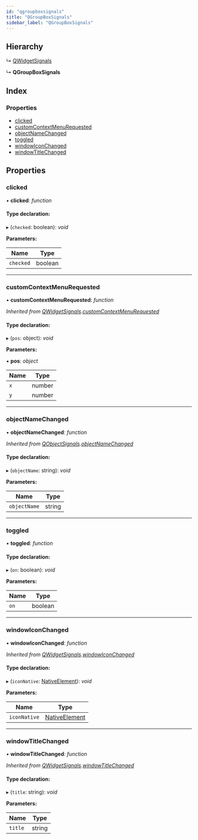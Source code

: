```yaml
---
id: "qgroupboxsignals"
title: "QGroupBoxSignals"
sidebar_label: "QGroupBoxSignals"
---
```


## Hierarchy

  ↳ [QWidgetSignals](qwidgetsignals.md)

  ↳ **QGroupBoxSignals**

## Index

### Properties

* [clicked](qgroupboxsignals.md#clicked)
* [customContextMenuRequested](qgroupboxsignals.md#customcontextmenurequested)
* [objectNameChanged](qgroupboxsignals.md#objectnamechanged)
* [toggled](qgroupboxsignals.md#toggled)
* [windowIconChanged](qgroupboxsignals.md#windowiconchanged)
* [windowTitleChanged](qgroupboxsignals.md#windowtitlechanged)

## Properties

###  clicked

• **clicked**: *function*

#### Type declaration:

▸ (`checked`: boolean): *void*

**Parameters:**

Name | Type |
------ | ------ |
`checked` | boolean |

___

###  customContextMenuRequested

• **customContextMenuRequested**: *function*

*Inherited from [QWidgetSignals](qwidgetsignals.md).[customContextMenuRequested](qwidgetsignals.md#customcontextmenurequested)*

#### Type declaration:

▸ (`pos`: object): *void*

**Parameters:**

▪ **pos**: *object*

Name | Type |
------ | ------ |
`x` | number |
`y` | number |

___

###  objectNameChanged

• **objectNameChanged**: *function*

*Inherited from [QObjectSignals](qobjectsignals.md).[objectNameChanged](qobjectsignals.md#objectnamechanged)*

#### Type declaration:

▸ (`objectName`: string): *void*

**Parameters:**

Name | Type |
------ | ------ |
`objectName` | string |

___

###  toggled

• **toggled**: *function*

#### Type declaration:

▸ (`on`: boolean): *void*

**Parameters:**

Name | Type |
------ | ------ |
`on` | boolean |

___

###  windowIconChanged

• **windowIconChanged**: *function*

*Inherited from [QWidgetSignals](qwidgetsignals.md).[windowIconChanged](qwidgetsignals.md#windowiconchanged)*

#### Type declaration:

▸ (`iconNative`: [NativeElement](../globals.md#nativeelement)): *void*

**Parameters:**

Name | Type |
------ | ------ |
`iconNative` | [NativeElement](../globals.md#nativeelement) |

___

###  windowTitleChanged

• **windowTitleChanged**: *function*

*Inherited from [QWidgetSignals](qwidgetsignals.md).[windowTitleChanged](qwidgetsignals.md#windowtitlechanged)*

#### Type declaration:

▸ (`title`: string): *void*

**Parameters:**

Name | Type |
------ | ------ |
`title` | string |
